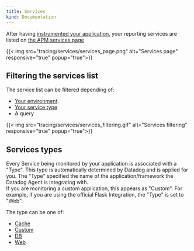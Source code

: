 ```yaml
---
title: Services
kind: Documentation
---
```


After having [instrumented your application](/tracing/languages), your reporting services are listed on [the APM services page](https://app.datadoghq.com/apm/services)

{{< img src="tracing/services/services_page.png" alt="Services page" responsive="true" popup="true">}}


## Filtering the services list

The service list can be filtered depending of:

* [Your environment](/tracing/miscellaneous/environment).
* [Your service type](/tracing/miscellaneous/terminology/#type)
* A query

{{< img src="tracing/services/services_filtering.gif" alt="Services filtering" responsive="true" popup="true">}}

## Services types

Every Service being monitored by your application is associated with a "Type". This type is automatically determined by Datadog and is applied for you. The "Type" specified the name of the application/framework the Datadog Agent is Integrating with.  
If you are monitoring a custom application, this appears as "Custom". For example, if you are using the official Flask Integration, the "Type" is set to "Web".

The type can be one of:

*  [Cache](/tracing/services/cache)
*  [Custom](/tracing/services/custom)
*  [DB](/tracing/services/db)
*  [Web](/tracing/services/web)
